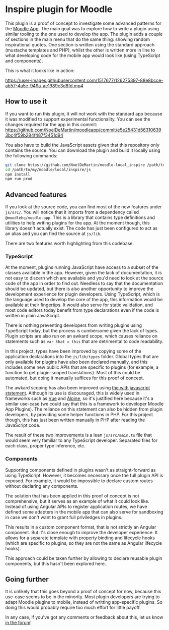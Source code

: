 # Inspire plugin for Moodle

This plugin is a proof of concept to investigate some advanced patterns for the [Moodle App](https://github.com/moodlehq/moodleapp). The main goal was to explore how to write a plugin using similar tooling to the one used to develop the app. The plugin adds a couple of sections in the main menu that do the same thing: showing random inspirational quotes. One section is written using the standard approach (mustache templates and PHP), whilst the other is written more in line to what developing code for the mobile app would look like (using TypeScript and components).

This is what it looks like in action:

https://user-images.githubusercontent.com/1517677/126275397-88e8bcce-ab57-4a5e-949a-ae1989c3d8fd.mp4

## How to use it

If you want to run this plugin, it will not work with the standard app because it was modified to support experimental functionality. You can see the changes required for the app in this commit: https://github.com/NoelDeMartin/moodleapp/commit/e5e25431d563106393bc4f59b284f487f3451d94

You also have to build the JavaScript assets given that this repository only contains the source. You can download the plugin and build it locally using the following commands:

```sh
git clone https://github.com/NoelDeMartin/moodle-local_inspire /path/to/my/moodle/local/inspire
cd /path/to/my/moodle/local/inspire/js
npm install
npm run prod
```

## Advanced features

If you look at the source code, you can find most of the new features under `js/src/`. You will notice that it imports from a dependency called `@moodlehq/moodle-app`. This is a library that contains type definitions and utilities to help writing plugins for the app. At the moment though, this library doesn't actually exist. The code has just been configured to act as an alias and you can find the source at `js/lib`.

There are two features worth highlighting from this codebase.

### TypeScript

At the moment, plugins running JavaScript have access to a subset of the classes available in the app. However, given the lack of documentation, it is not easy to discern which are available and you'd need to look at the source code of the app in order to find out. Needless to say that the documentation should be updated, but there is also another opportunity to improve the development experience for plugin developers. Using TypeScript, which is the language used to develop the core of the app, this information would be available at their fingertips. It would also serve for static validation, and most code editors today benefit from type declarations even if the code is written in plain JavaScript.

There is nothing preventing developers from writing plugins using TypeScript today, but the process is cumbersome given the lack of types. Plugin scripts are also run on an awkard scope, which causes reliance on statements such as `var that = this` that are detrimental to code readability.

In this project, types have been improved by copying some of the application declarations into the `js/lib/types` folder. Global types that are only available for plugins have also been declared manually, and this includes some new public APIs that are specific to plugins (for example, a function to get plugin-scoped translations). Most of this could be automated, but doing it manually suffices for this proof of concept.

The awkard scoping has also been improved using [the with javascript statement](https://developer.mozilla.org/en-US/docs/Web/JavaScript/Reference/Statements/with). Although its use is discouraged, this is widely used in frameworks such as [Vue](https://github.com/vuejs/vue-next/blob/master/packages/compiler-core/src/codegen.ts#L244) and [Alpine](https://github.com/alpinejs/alpine/blob/main/packages/alpinejs/src/evaluator.js#L66), so it's justified here because it's a similar use-case (we could say that this is a framework to developer Moodle App Plugins). The reliance on this statement can also be hidden from plugin developers, by providing some helper functions in PHP. For this project though, this has just been written manually in PHP after reading the JavaScript code.

The result of these two improvements is a lean `js/src/main.ts` file that would seem very familiar to any TypeScript developer. Separated files for each class, proper type inference, etc.

### Components

Supporting components defined in plugins wasn't as straight-forward as using TypeScript. However, it becomes necessary once the full plugin API is exposed. For example, it would be impossible to declare custom routes without declaring any components.

The solution that has been applied in this proof of concept is not comprehensive, but it serves as an example of what it could look like. Instead of using Angular APIs to register application routes, we have defined some adapters in the mobile app that can also serve for sandboxing in case we don't want to grant full priviledges in plugins.

This results in a custom component format, that is not strictly an Angular component. But it's close enough to improve the developer experience. It allows for a separate template with property binding and lifecycle hooks (which are specific to plugins, so they are not the same as Angular lifecycle hooks).

This approach could be taken further by allowing to declare reusable plugin components, but this hasn't been explored here.

## Going further

It is unlikely that this goes beyond a proof of concept for now, because this use-case seems to be in the minority. Most plugin developers are trying to adapt Moodle plugins to mobile, instead of writting app-specific plugins. So doing this would probably require too much effort for little payoff.

In any case, if you've got any comments or feedback about this, let us know [in the forum](https://moodle.org/mod/forum/discuss.php?d=424835)!
